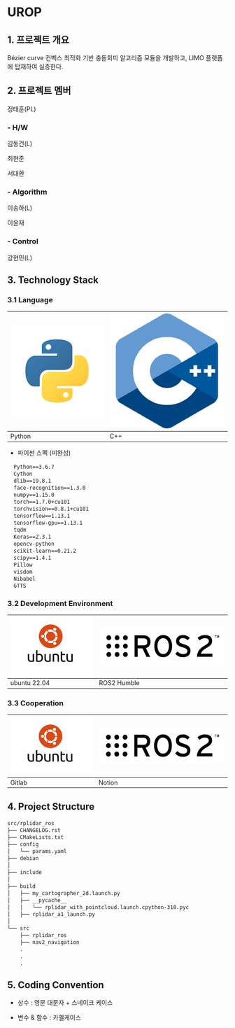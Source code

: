 # UROP
## 1. 프로젝트 개요
Bézier curve 컨벡스 최적화 기반 충돌회피 알고리즘 모듈을 개발하고, LIMO 플랫폼에 탑재하여 실증한다.

## 2. 프로젝트 멤버
정태훈(PL)
### - H/W
김동건(L)

최현준

서대환
### - Algorithm
이송하(L)

이윤재
### - Control
강현민(L)

## 3. Technology Stack
### 3.1 Language
| ![Python](https://github.com/dkkim528/UROP/blob/main/py.png)    | ![C++](https://github.com/dkkim528/UROP/blob/main/C%2B%2B.png) |
| ---------- | ---------------------------------------------- |
| Python | C++  |

- 파이썬 스펙 (미완성)
```shell
  Python==3.6.7
  Cython
  dlib==19.8.1
  face-recognition==1.3.0
  numpy==1.15.0
  torch==1.7.0+cu101
  torchvision==0.8.1+cu101
  tensorflow==1.13.1
  tensorflow-gpu==1.13.1
  tqdm
  Keras==2.3.1
  opencv-python
  scikit-learn==0.21.2
  scipy==1.4.1
  Pillow
  visdom
  Nibabel
  GTTS
```

### 3.2 Development Environment
| ![ubuntu](https://github.com/dkkim528/UROP/blob/main/ubuntu.png)  | ![ROS2](https://github.com/dkkim528/UROP/blob/main/ros2.png)    |
| ---------- | ---------------------------------------------- |
| ubuntu 22.04 | ROS2 Humble  |

### 3.3 Cooperation
| ![ubuntu](https://github.com/dkkim528/UROP/blob/main/ubuntu.png)  | ![ROS2](https://github.com/dkkim528/UROP/blob/main/ros2.png)    |
| ---------- | ---------------------------------------------- |
| Gitlab | Notion  |

## 4. Project Structure
```shell
src/rplidar_ros
├── CHANGELOG.rst
├── CMakeLists.txt
├── config
│   └── params.yaml
├── debian
│   
├── include
│
├── build
│   ├── my_cartographer_2d.launch.py
│   ├── __pycache__
│   │   └── rplidar_with_pointcloud.launch.cpython-310.pyc
│   ├── rplidar_a1_launch.py
│ 
└── src
    ├── rplidar_ros
    ├── nav2_navigation
    . 
    .   
    .
```
    
## 5. Coding Convention
- 상수 : 영문 대문자 + 스네이크 케이스

- 변수 & 함수 : 카멜케이스
